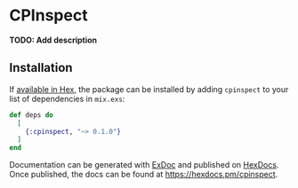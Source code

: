 # CPInspect

**TODO: Add description**

## Installation

If [available in Hex](https://hex.pm/docs/publish), the package can be installed
by adding `cpinspect` to your list of dependencies in `mix.exs`:

```elixir
def deps do
  [
    {:cpinspect, "~> 0.1.0"}
  ]
end
```

Documentation can be generated with [ExDoc](https://github.com/elixir-lang/ex_doc)
and published on [HexDocs](https://hexdocs.pm). Once published, the docs can
be found at <https://hexdocs.pm/cpinspect>.

